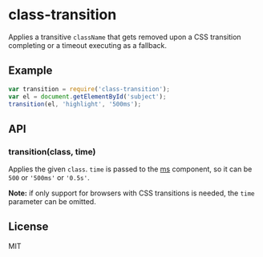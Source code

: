 
# class-transition

Applies a transitive `className` that gets removed upon a CSS
transition completing or a timeout executing as a fallback.

## Example

```js
var transition = require('class-transition');
var el = document.getElementById('subject');
transition(el, 'highlight', '500ms');
```

## API

### transition(class, time)

Applies the given `class`. `time` is passed to the
[ms](http://github.com/guille/ms) component, so it can be `500` or `'500ms'` or `'0.5s'`.

**Note:** if only support for browsers with CSS transitions is needed,
the `time` parameter can be omitted.

## License

MIT

